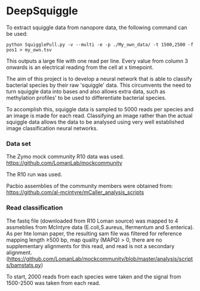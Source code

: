 # DeepSquiggle

To extract squiggle data from nanopore data, the following command can be used:

```
python SquigglePull.py -v --multi -e -p ./My_own_data/ -t 1500,2500 -f pos1 > my_own.tsv
```
This outputs a large file with one read per line. Every value from column 3 onwards is an electrical reading from the cell at x timepoint.


The aim of this project is to develop a neural network that is able to classify bacterial species by their raw 'squiggle' data. This circumvents the need to turn squiggle data into bases and also allows extra data, such as methylation profiles' to be used to differentiate bacterial species.

To accomplish this, squiggle data is sampled to 5000 reads per species and an image is made for each read. Classifying an image rather than the actual squiggle data allows the data to be analysed using very well established image classification neural networks. 

### Data set
The Zymo mock community R10 data was used.
https://github.com/LomanLab/mockcommunity

The R10 run was used.

Pacbio assemblies of the community members were obtained from: https://github.com/al-mcintyre/mCaller_analysis_scripts


### Read classification
The fastq file (downloaded from R10 Loman source) was mapped to 4 assmeblies from McIntyre data (E.coli,S.aureus, lfermentum and S.enterica). As per hte loman paper, the resulting sam file was filtered for reference mapping length ≥500 bp, map quality (MAPQ) > 0, there are no supplementary alignments for this read, and read is not a secondary alignment.  (https://github.com/LomanLab/mockcommunity/blob/master/analysis/scripts/bamstats.py)

To start, 2000 reads from each species were taken and the signal from 1500-2500 was taken from each read.
